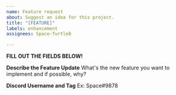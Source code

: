 ```yaml
---
name: Feature request
about: Suggest an idea for this project.
title: "[FEATURE]"
labels: enhancement
assignees: Space-Turtle0

---
```


**FILL OUT THE FIELDS BELOW!**

**Describe the Feature Update**
What's the new feature you want to implement and if possible, why?

**Discord Username and Tag**
Ex: Space#9878
